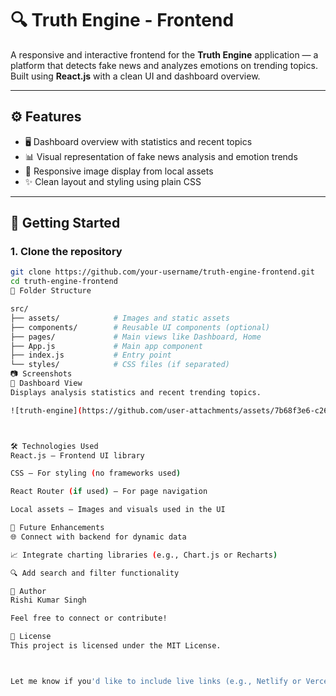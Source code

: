# 🔍 Truth Engine - Frontend

A responsive and interactive frontend for the **Truth Engine** application — a platform that detects fake news and analyzes emotions on trending topics. Built using **React.js** with a clean UI and dashboard overview.

---

## ⚙️ Features

- 🖥️ Dashboard overview with statistics and recent topics
- 📊 Visual representation of fake news analysis and emotion trends
- 📸 Responsive image display from local assets
- ✨ Clean layout and styling using plain CSS

---

## 🚀 Getting Started

### 1. Clone the repository

```bash
git clone https://github.com/your-username/truth-engine-frontend.git
cd truth-engine-frontend
🧾 Folder Structure

src/
├── assets/            # Images and static assets
├── components/        # Reusable UI components (optional)
├── pages/             # Main views like Dashboard, Home
├── App.js             # Main app component
├── index.js           # Entry point
└── styles/            # CSS files (if separated)
📷 Screenshots
🧠 Dashboard View
Displays analysis statistics and recent trending topics.

![truth-engine](https://github.com/user-attachments/assets/7b68f3e6-c266-45cf-9cce-1d903937b6fb)



🛠️ Technologies Used
React.js – Frontend UI library

CSS – For styling (no frameworks used)

React Router (if used) – For page navigation

Local assets – Images and visuals used in the UI

📌 Future Enhancements
🌐 Connect with backend for dynamic data

📈 Integrate charting libraries (e.g., Chart.js or Recharts)

🔍 Add search and filter functionality

🙌 Author
Rishi Kumar Singh

Feel free to connect or contribute!

📄 License
This project is licensed under the MIT License.



Let me know if you'd like to include live links (e.g., Netlify or Vercel), or I can generate badge

